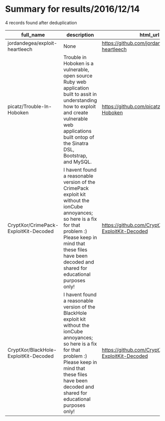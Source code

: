 
# Summary for results/2016/12/14
    
4 records found after deduplication

| full_name | description | html_url | matched_list | matched_count | pushed_at | size | stargazers_count | language | forks_count |
|---------------------------------------|----------------------------------------------------------------------------------------------------------------------------------------------------------------------------------------------------------------------------------------|----------------------------------------------------------|----------------|-----------------|---------------------------|--------|--------------------|------------|---------------|
| jordandegea/exploit-heartleech | None | https://github.com/jordandegea/exploit-heartleech | ['exploit'] | 1 | 2016-12-14 16:07:52+00:00 | 20 | 0 | TeX | 0 |
| picatz/Trouble-In-Hoboken | Trouble in Hoboken is a vulnerable, open source Ruby web application built to assit in understanding how to exploit and create vulnerable web applications built ontop of the Sinatra DSL, Bootstrap, and MySQL. | https://github.com/picatz/Trouble-In-Hoboken | ['exploit'] | 1 | 2016-12-14 19:38:53+00:00 | 301 | 2 | HTML | 0 |
| CryptXor/CrimePack-ExploitKit-Decoded | I havent found a reasonable version of the CrimePack exploit kit without the ionCube annoyances; so here is a fix for that problem :) Please keep in mind that these files have been decoded and shared for educational purposes only! | https://github.com/CryptXor/CrimePack-ExploitKit-Decoded | ['exploit'] | 1 | 2016-12-14 23:23:51+00:00 | 1842 | 6 | PHP | 3 |
| CryptXor/BlackHole-ExploitKit-Decoded | I havent found a reasonable version of the BlackHole exploit kit without the ionCube annoyances; so here is a fix for that problem :) Please keep in mind that these files have been decoded and shared for educational purposes only! | https://github.com/CryptXor/BlackHole-ExploitKit-Decoded | ['exploit'] | 1 | 2016-12-14 23:41:50+00:00 | 1508 | 20 | PHP | 26 |
